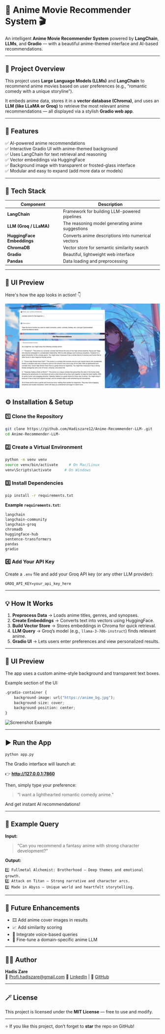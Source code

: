 # 🌸 Anime Movie Recommender System 🎬

An intelligent **Anime Movie Recommender System** powered by **LangChain**, **LLMs**, and **Gradio** — with a beautiful anime-themed interface and AI-based recommendations.

---

## 🧠 Project Overview

This project uses **Large Language Models (LLMs)** and **LangChain** to recommend anime movies based on user preferences (e.g., “romantic comedy with a unique storyline”).

It embeds anime data, stores it in a **vector database (Chroma)**, and uses an **LLM (like LLaMA or Groq)** to retrieve the most relevant anime recommendations — all displayed via a stylish **Gradio web app**.

---

## 🚀 Features

✅ AI-powered anime recommendations  
✅ Interactive Gradio UI with anime-themed background  
✅ Uses LangChain for text retrieval and reasoning  
✅ Vector embeddings via HuggingFace  
✅ Background image with transparent or frosted-glass interface  
✅ Modular and easy to expand (add more data or models)

---

## 🧩 Tech Stack

| Component | Description |
|------------|-------------|
| **LangChain** | Framework for building LLM-powered pipelines |
| **LLM (Groq / LLaMA)** | The reasoning model generating anime suggestions |
| **HuggingFace Embeddings** | Converts anime descriptions into numerical vectors |
| **ChromaDB** | Vector store for semantic similarity search |
| **Gradio** | Beautiful, lightweight web interface |
| **Pandas** | Data loading and preprocessing |

---
## 🎨 UI Preview

Here's how the app looks in action! 👇

![Anime Recommender Screenshot](anime-recomm.png)

## ⚙️ Installation & Setup

### 1️⃣ Clone the Repository
```bash
git clone https://github.com/Hadiszare12/Anime-Recommender-LLM-.git
cd Anime-Recommender-LLM-
```

### 2️⃣ Create a Virtual Environment
```bash
python -m venv venv
source venv/bin/activate     # On Mac/Linux
venv\Scripts\activate      # On Windows
```

### 3️⃣ Install Dependencies
```bash
pip install -r requirements.txt
```

**Example `requirements.txt`:**
```
langchain
langchain-community
langchain-groq
chromadb
huggingface-hub
sentence-transformers
pandas
gradio
```

### 4️⃣ Add Your API Key
Create a `.env` file and add your Groq API key (or any other LLM provider):
```
GROQ_API_KEY=your_api_key_here
```

---

## 💡 How It Works

1. **Preprocess Data** → Loads anime titles, genres, and synopses.  
2. **Create Embeddings** → Converts text into vectors using HuggingFace.  
3. **Build Vector Store** → Stores embeddings in Chroma for quick retrieval.  
4. **LLM Query** → Groq’s model (e.g., `llama-3-70b-instruct`) finds relevant anime.  
5. **Gradio UI** → Lets users enter preferences and view personalized results.  

---

## 🎨 UI Preview

The app uses a custom anime-style background and transparent text boxes.

Example section of the UI:

```python
.gradio-container {
    background-image: url("https://anime_bg.jpg");
    background-size: cover;
    background-position: center;
}
```

![Screenshot Example](https://via.placeholder.com/800x450?text=Anime+Recommender+Preview)

---

## ▶️ Run the App

```bash
python app.py
```

The Gradio interface will launch at:

👉 **http://127.0.0.1:7860**

Then, simply type your preference:
> “I want a lighthearted romantic comedy anime.”

And get instant AI recommendations!

---

## 💬 Example Query

**Input:**
> “Can you recommend a fantasy anime with strong character development?”

**Output:**
```
1️⃣ Fullmetal Alchemist: Brotherhood — Deep themes and emotional growth.
2️⃣ Attack on Titan — Strong narrative and character arcs.
3️⃣ Made in Abyss — Unique world and heartfelt storytelling.
```

---

## 🌟 Future Enhancements

- 🎞️ Add anime cover images in results  
- 📈 Add similarity scoring  
- 💬 Integrate voice-based queries  
- 🤖 Fine-tune a domain-specific anime LLM  

---

## 🧑‍💻 Author

**Hadis Zare**  
📧 Profi.hadiszare@gmail.com
💼 [LinkedIn](https://linkedin.com/in/hadiszare) | 🐙 [GitHub](https://github.com/Hadiszare12)

---

## 🪄 License

This project is licensed under the **MIT License** — free to use and modify.

---

⭐ If you like this project, don’t forget to **star** the repo on GitHub!
